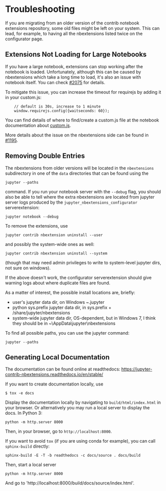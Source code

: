 Troubleshooting
===============

If you are migrating from an older version of the contrib notebook extensions
repository, some old files might be left on your system. This can lead, for
example, to having all the nbextensions listed twice on the configurator page.

Extensions Not Loading for Large Notebooks
-----------------------------------------
If you have a large notebook, extensions can stop working after the notebook is loaded.
Unfortunately, although this can be caused by nbextensions which take a long time to load,
it's also an issue with notebook itself. You can check [#2075](https://github.com/jupyter/notebook/issues/2075)
for details.

To mitigate this issue, you can increase the timeout for requirejs by adding it in your custom.js:

        // default is 30s, increase to 1 minute
        window.requirejs.config({waitseconds: 60});
        
You can find details of where to find/create a custom.js file at the notebook documentation
about [custom.js](http://jupyter-notebook.readthedocs.io/en/latest/examples/Notebook/JavaScript%20Notebook%20Extensions.html#custom.js). 

More details about the issue on the nbextensions side can be found in [#1195](https://github.com/ipython-contrib/jupyter_contrib_nbextensions/issues/1195).

Removing Double Entries
-----------------------
The nbextensions from older versions will be located in the `nbextensions`
subdirectory in one of the `data` directories that can be found using the

    jupyter --paths

command. If you run your notebook server with the `--debug` flag, you should 
also be able to tell where the extra nbextensions are located from jupyter 
server logs produced by the `jupyter_nbextensions_configurator` serverextension:

    jupyter notebook --debug

To remove the extensions, use

`jupyter contrib nbextension uninstall --user`

and possibly the system-wide ones as well:

`jupyter contrib nbextension uninstall --system`

(though that may need admin privileges to write to system-level jupyter dirs, not sure on windows).

If the above doesn't work, the configurator serverextension should give warning logs about where duplicate files are found.

As a matter of interest, the possible install locations are, briefly:

 * user's jupyter data dir, on Windows ~\.jupyter
 * python sys.prefix jupyter data dir, in sys.prefix + /share/jupyter/nbextensions
 * system-wide jupyter data dir, OS-dependent, but in Windows 7, I think they should be in ~\AppData\jupyter\nbextensions
 
To find all possible paths, you can use the jupyter command:

    jupyter --paths

Generating Local Documentation
------------------------------

The documentation can be found online at readthedocs: 
    <https://jupyter-contrib-nbextensions.readthedocs.io/en/stable/>

If you want to create documentation locally, use

    $ tox -e docs

Display the documentation locally by navigating to `build/html/index.html`
in your browser. Or alternatively you may run a local server to display the docs.
In Python 3:

    python -m http.server 8000

Then, in your browser, go to `http://localhost:8000`.
   

If you want to avoid `tox` (if you are using conda for example), you can call `sphinx-build` directly: 

    sphinx-build -E -T -b readthedocs -c docs/source . docs/build


Then, start a local server

    python -m http.server 8000

And go to 'http://localhost:8000/build/docs/source/index.html'.

